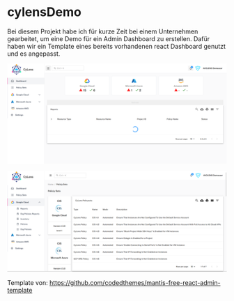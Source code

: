 # cylensDemo

Bei diesem Projekt habe ich für kurze Zeit bei einem Unternehmen gearbeitet, um eine Demo für ein Admin Dashboard zu erstellen. Dafür haben wir ein Template eines bereits vorhandenen react Dashboard genutzt und es angepasst.


![Alt text](/public/home.png)




![Alt text](/public/example.png)



Template von: 
https://github.com/codedthemes/mantis-free-react-admin-template